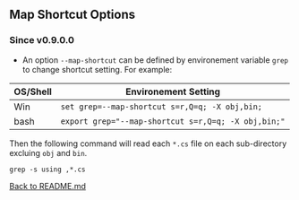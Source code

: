 ## Map Shortcut Options

### Since v0.9.0.0




* An option ```--map-shortcut``` can be defined by environement variable ```grep``` to change shortcut setting. For example:

| OS/Shell  | Environement Setting |
| --------  | -------------------- |
| Win       | ```set grep=--map-shortcut s=r,Q=q; -X obj,bin;``` |
| bash      | ```export grep="--map-shortcut s=r,Q=q; -X obj,bin;"``` |

Then the following command will read each ```*.cs``` file on each sub-directory excluing ```obj``` and ```bin```.

```grep -s using ,*.cs```

[Back to README.md](https://github.com/ck-yung/grep/blob/master/docs/README.md)
